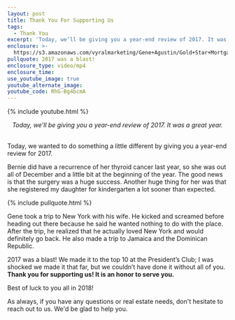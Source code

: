 ```yaml
---
layout: post
title: Thank You For Supporting Us
tags:
  - Thank You
excerpt: 'Today, we’ll be giving you a year-end review of 2017. It was a great year.'
enclosure: >-
  https://s3.amazonaws.com/vyralmarketing/Gene+Agustin/Gold+Star+Mortgage+Financial+2017+was+a+great+year.mp4
pullquote: 2017 was a blast!
enclosure_type: video/mp4
enclosure_time:
use_youtube_image: true
youtube_alternate_image:
youtube_code: RhG-Bg4bcmA
---
```


{% include youtube.html %}

<center><em>Today, we&rsquo;ll be giving you a year-end review of 2017. It was a great year.</em></center>

<center>&nbsp;</center>

Today, we wanted to do something a little different by giving you a year-end review for 2017.

Bernie did have a recurrence of her thyroid cancer last year, so she was out all of December and a little bit at the beginning of the year. The good news is that the surgery was a huge success. Another huge thing for her was that she registered my daughter for kindergarten a lot sooner than expected.

{% include pullquote.html %}

Gene took a trip to New York with his wife. He kicked and screamed before heading out there because he said he wanted nothing to do with the place. After the trip, he realized that he actually loved New York and would definitely go back. He also made a trip to Jamaica and the Dominican Republic.

2017 was a blast! We made it to the top 10 at the President’s Club; I was shocked we made it that far, but we couldn’t have done it without all of you. **Thank you for supporting us! It is an honor to serve you.**

Best of luck to you all in 2018!

As always, if you have any questions or real estate needs, don't hesitate to reach out to us. We'd be glad to help you.